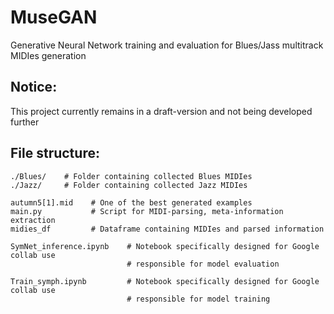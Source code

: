 # MuseGAN
Generative Neural Network training and evaluation for 
Blues/Jass multitrack MIDIes generation

## Notice:
This project currently remains in a draft-version and not being 
developed further

## File structure:

```
./Blues/    # Folder containing collected Blues MIDIes
./Jazz/     # Folder containing collected Jazz MIDIes

autumn5[1].mid    # One of the best generated examples
main.py           # Script for MIDI-parsing, meta-information extraction
midies_df         # Dataframe containing MIDIes and parsed information

SymNet_inference.ipynb    # Notebook specifically designed for Google collab use
                          # responsible for model evaluation
                          
Train_symph.ipynb         # Notebook specifically designed for Google collab use
                          # responsible for model training 
```


